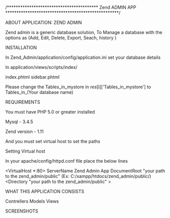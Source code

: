 /*****************************************        Zend ADMIN APP                  ***************************************************/


ABOUT APPLICATION: ZEND ADMIN

Zend admin is a generic database solution, To Manage a database with the options as (Add, Edit, Delete, Export, Seach, history )


INSTALLATION

In Zend_Admin/application/config/application.ini set your database details

In application/views/scripts/index/

index.phtml
sidebar.phtml

Please change the Tables_in_mystore in $res[$i]['Tables_in_mystore'] to Tables_in_(Your database name)


REQUIREMENTS

You must have PHP 5.0 or greater installed

Mysql - 3.4.5

Zend version - 1.11

And you must set virtual host to set the paths

Setting Virtual host 

In your apache/config/httpd.conf file place the below lines

 <VirtualHost *:80>
   ServerName Zend Admin App
   DocumentRoot "your path to the zend_admin/public"     (Ex: C:/xampp/htdocs/zend_admin/public/)
   <Directory "your path to the zend_admin/public" >
   </Directory>
</VirtualHost>


WHAT THIS APPLICATION CONSISTS 

Contrellers
Models
Views

SCREENSHOTS
